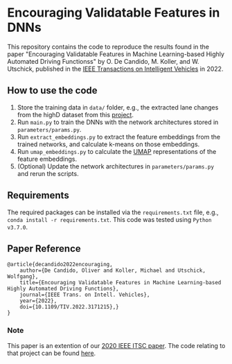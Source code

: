 # Encouraging Validatable Features in DNNs
This repository contains the code to reproduce the results found in the 
paper "Encouraging Validatable Features in Machine Learning-based Highly 
Automated Driving Functionss" by O. De Candido, M. Koller, and W. Utschick, 
published in the [IEEE Transactions on Intelligent Vehicles](https://ieeexplore.ieee.org/document/9765664) in 2022.

## How to use the code
1. Store the training data in `data/` folder, e.g., the extracted lane 
   changes from the highD 
   dataset from this [project](https://github.com/decandido/highD-extract-lane-changes).
2. Run `main.py` to train the DNNs with the network architectures stored in 
   `parameters/params.py`.
3. Run `extract_embeddings.py` to extract the feature embeddings from the 
   trained networks, and calculate k-means on those embeddings.
4. Run `umap_embeddings.py` to calculate the [UMAP](https://umap-learn.readthedocs.io/en/latest/) representations of the feature embeddings.
5. (Optional) Update the network architectures in `parameters/params.py` and 
   rerun the scripts.

## Requirements
The required packages can be installed via the `requirements.txt` file, e.g.,
`conda install -r requirements.txt`.
This code was tested using `Python v3.7.0`.

## Paper Reference
```angular2html
@article{decandido2022encouraging,
    author={De Candido, Oliver and Koller, Michael and Utschick, Wolfgang},
    title={Encouraging Validatable Features in Machine Learning-based Highly Automated Driving Functions},
    journal={IEEE Trans. on Intell. Vehicles},
    year={2022},
    doi={10.1109/TIV.2022.3171215},}
}
```
### Note
This paper is an extention of our [2020 IEEE ITSC paper](https://ieeexplore.ieee.org/document/9294555).
The code relating to that project can be found [here](https://github.com/decandido/feature-validation).
